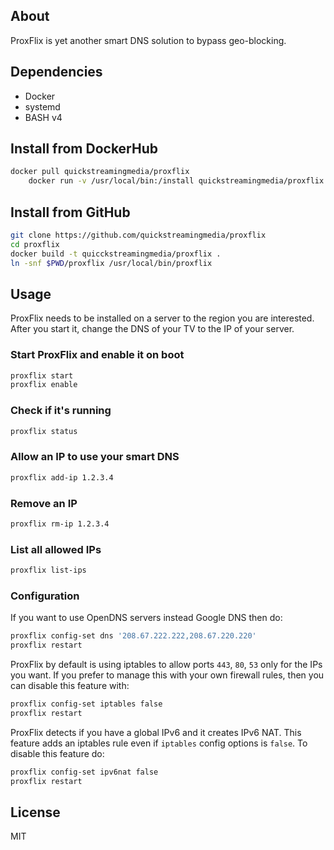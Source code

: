 ## About

ProxFlix is yet another smart DNS solution to bypass geo-blocking.

## Dependencies

* Docker
* systemd
* BASH v4

## Install from DockerHub

```bash
docker pull quickstreamingmedia/proxflix
	docker run -v /usr/local/bin:/install quickstreamingmedia/proxflix instl
```

## Install from GitHub

```bash
git clone https://github.com/quickstreamingmedia/proxflix
cd proxflix
docker build -t quicckstreamingmedia/proxflix .
ln -snf $PWD/proxflix /usr/local/bin/proxflix
```

## Usage

ProxFlix needs to be installed on a server to the region you are interested.
After you start it, change the DNS of your TV to the IP of your server.

### Start ProxFlix and enable it on boot

```bash
proxflix start
proxflix enable
```

### Check if it's running

```bash
proxflix status
```

### Allow an IP to use your smart DNS

```bash
proxflix add-ip 1.2.3.4
```

### Remove an IP

```bash
proxflix rm-ip 1.2.3.4
```

### List all allowed IPs

```bash
proxflix list-ips
```

### Configuration

If you want to use OpenDNS servers instead Google DNS then do:

```bash
proxflix config-set dns '208.67.222.222,208.67.220.220'
proxflix restart
```

ProxFlix by default is using iptables to allow ports `443`, `80`, `53`
only for the IPs you want. If you prefer to manage this with your own
firewall rules, then you can disable this feature with:

```bash
proxflix config-set iptables false
proxflix restart
```

ProxFlix detects if you have a global IPv6 and it creates IPv6 NAT. This
feature adds an iptables rule even if `iptables` config options is `false`.
To disable this feature do:

```bash
proxflix config-set ipv6nat false
proxflix restart
```

## License
MIT
